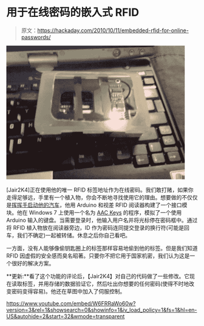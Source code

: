# 用于在线密码的嵌入式 RFID

> 原文：<https://hackaday.com/2010/10/11/embedded-rfid-for-online-passwords/>

![](img/46203be332f6651aaab6e29b6b0e01f5.png "implanted-rfid-passwords")

[Jair2K4]正在使用他的唯一 RFID 标签地址作为在线密码。我们敢打赌，如果你走得足够远，手里有一个植入物，你会不断地寻找使用它的理由。想要做的不仅仅是[挥挥手启动他的汽车](http://hackaday.com/2010/01/14/start-the-car-with-a-wave-of-your-hand/)，他用 Arduino 和视差 RFID 阅读器构建了一个接口模块。他在 Windows 7 上使用一个名为 [AAC Keys](http://www.aacinstitute.org/downloads/aackeys/AACKeys.html) 的程序，模拟了一个使用 Arduino 输入的键盘。当需要登录时，他输入用户名并将光标停在密码框中。通过将 RFID 植入物放在阅读器旁边，ID 作为密码连同提交登录的换行符(可能是回车，我们不确定)一起被转储。休息之后你自己看吧。

一方面，没有人能够像偷钥匙圈上的标签那样容易地偷到他的标签。但是我们知道 RFID 因虚假的安全感而臭名昭著。只要你不把它用于国家机密，我们认为这是一个很好的解决方案。

**更新:**看了这个功能的评论后，【Jair2K4】对自己的代码做了一些修改。它现在读取标签，并用存储的数据验证它，然后吐出你想要的任何密码(使得不时地改变密码变得容易)。他还在草图中加入了伺服控制。

 <https://www.youtube.com/embed/W6FRRaWo60w?version=3&rel=1&showsearch=0&showinfo=1&iv_load_policy=1&fs=1&hl=en-US&autohide=2&start=32&wmode=transparent>

</span></p> </body> </html>